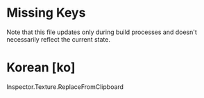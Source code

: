 # Missing Keys
Note that this file updates only during build processes and doesn't necessarily reflect the current state.

# Korean [ko]
Inspector.Texture.ReplaceFromClipboard  

